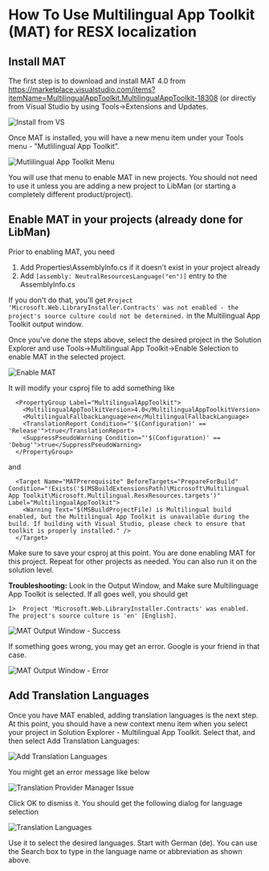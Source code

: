 # How To Use Multilingual App Toolkit (MAT) for RESX localization

## Install MAT

The first step is to download and install MAT 4.0 from https://marketplace.visualstudio.com/items?itemName=MultilingualAppToolkit.MultilingualAppToolkit-18308 (or directly from Visual Studio by using Tools->Extensions and Updates.

![Install from VS](./images/InstallMATFromVS.png)

Once MAT is installed, you will have a new menu item under your Tools menu - "Mutlilingual App Toolkit". 

![Mutlilingual App Toolkit Menu](./images/ToolsMATMenuItem.png)

You will use that menu to enable MAT in new projects. You should not need to use it unless you are adding a new project to LibMan (or starting a completely different product/project). 

## Enable MAT in your projects (already done for LibMan)

Prior to enabling MAT, you need 

1. Add Properties\AssemblyInfo.cs if it doesn't exist in your project already
2. Add ```[assembly: NeutralResourcesLanguage("en")]``` entry to the AssemblyInfo.cs

If you don't do that, you'll get ```Project 'Microsoft.Web.LibraryInstaller.Contracts' was not enabled - the project's source culture could not be determined.``` in the Multilingual App Toolkit output window.

Once you've done the steps above, select the desired project in the Solution Explorer and use Tools->Multilingual App Toolkit->Enable Selection to enable MAT in the selected project. 

![Enable MAT](./images/EnableMAT.png)

It will modify your csproj file to add something like
```
  <PropertyGroup Label="MultilingualAppToolkit">
    <MultilingualAppToolkitVersion>4.0</MultilingualAppToolkitVersion>
    <MultilingualFallbackLanguage>en</MultilingualFallbackLanguage>
    <TranslationReport Condition="'$(Configuration)' == 'Release'">true</TranslationReport>
    <SuppressPseudoWarning Condition="'$(Configuration)' == 'Debug'">true</SuppressPseudoWarning>
  </PropertyGroup>
```

and

```
  <Target Name="MATPrerequisite" BeforeTargets="PrepareForBuild" Condition="!Exists('$(MSBuildExtensionsPath)\Microsoft\Multilingual App Toolkit\Microsoft.Multilingual.ResxResources.targets')" Label="MultilingualAppToolkit">
    <Warning Text="$(MSBuildProjectFile) is Multilingual build enabled, but the Multilingual App Toolkit is unavailable during the build. If building with Visual Studio, please check to ensure that toolkit is properly installed." />
  </Target>
```

Make sure to save your csproj at this point. You are done enabling MAT for this project. Repeat for other projects as needed. You can also run it on the solution level.

**Troubleshooting:** Look in the Output Window, and Make sure Multilinguage App Toolkit is selected. If all goes well, you should get 

```
1>  Project 'Microsoft.Web.LibraryInstaller.Contracts' was enabled.  The project's source culture is 'en' [English]. 
```

![MAT Output Window - Success](./images/MATSuccess.png)

If something goes wrong, you may get an error. Google is your friend in that case.

![MAT Output Window - Error](./images/MATError.png)

## Add Translation Languages

Once you have MAT enabled, adding translation languages is the next step. At this point, you should have a new context menu item when you select your project in Solution Explorer - Multilingual App Toolkit. Select that, and then select Add Translation Languages:

![Add Translation Languages](./images/AddTranslationLanguages.png)

You might get an error message like below

![Translation Provider Manager Issue](./images/TranslationProviderManagerIssue.png)

Click OK to dismiss it. You should get the following dialog for language selection

![Translation Languages](./images/TranslationLanguagesDialog.png)

Use it to select the desired languages. Start with German (de). You can use the Search box to type in the language name or abbreviation as shown above. 